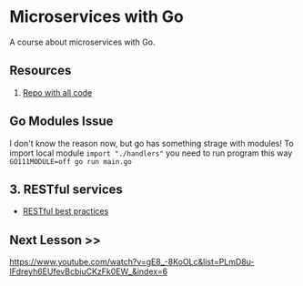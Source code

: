 # Microservices with Go

A course about microservices with Go.

## Resources

1. [Repo with all code](https://github.com/nicholasjackson/Building-Microservices-with-Go-Second-Edition)

## Go Modules Issue

I don't know the reason now, but go has something strage with modules!
To import local module `import "./handlers"` you need to run program this way `GO111MODULE=off go run main.go`

## 3. RESTful services

* [RESTful best practices](https://docs.microsoft.com/en-us/azure/architecture/best-practices/api-design)

## Next Lesson >>

https://www.youtube.com/watch?v=gE8_-8KoOLc&list=PLmD8u-IFdreyh6EUfevBcbiuCKzFk0EW_&index=6